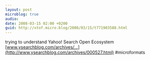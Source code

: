 ```yaml
---
layout: post
microblog: true
audio: 
date: 2008-03-15 02:00 +0200
guid: http://xtof.micro.blog/2008/03/15/t771903588.html
---
```

trying to understand Yahoo! Search Open Ecosystem [www.ysearchblog.com/archives/...](http://www.ysearchblog.com/archives/000527.html) #microformats
